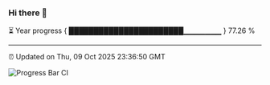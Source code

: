 ### Hi there 👋

⏳ Year progress { ███████████████████████▁▁▁▁▁▁▁ } 77.26 %

---

⏰ Updated on Thu, 09 Oct 2025 23:36:50 GMT

![Progress Bar CI](https://github.com/IshwaranRudhara/GIT-ACTION/workflows/Progress%20Bar%20CI/badge.svg)
